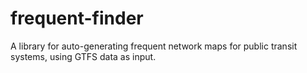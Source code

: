 # frequent-finder
A library for auto-generating frequent network maps for public transit systems, using GTFS data as input.
